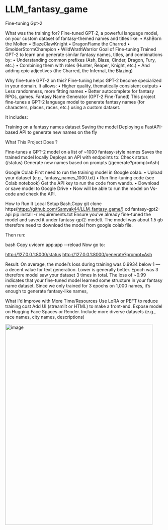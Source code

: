 # LLM_fantasy_game
Fine-tuning Gpt-2

What was the training for?
Fine-tuned GPT-2, a powerful language model, on your custom dataset of fantasy-themed names and titles like:
•	AshBorn the Molten
•	BlazeClawKnight
•	DragonFlame the Charred
•	SmolderStormChampion
•	WildWrathWarrior
 Goal of Fine-tuning
Trained GPT-2 to learn and generate similar fantasy names, titles, and combinations by:
•	Understanding common prefixes (Ash, Blaze, Cinder, Dragon, Fury, etc.)
•	Combining them with roles (Hunter, Reaper, Knight, etc.)
•	And adding epic adjectives (the Charred, the Infernal, the Blazing)

Why fine-tune GPT-2 on this?
Fine-tuning helps GPT-2 become specialized in your domain. It allows:
•	Higher quality, thematically consistent outputs
•	Less randomness, more fitting names
•	Better autocomplete for fantasy RPGs, games.
Fantasy Name Generator (GPT-2 Fine-Tuned)
This project fine-tunes a GPT-2 language model to generate fantasy names (for characters, places, races, etc.) using a custom dataset. 

It includes:

Training on a fantasy names dataset
Saving the model
Deploying a FastAPI-based API to generate new names on the fly


 What This Project Does ?

Fine-tunes a GPT-2 model on a list of ~1000 fantasy-style names
Saves the trained model locally
Deploys an API with endpoints to:
Check status (/status)
Generate new names based on prompts (/generate?prompt=Ash)

Google Colab
First need to run the training model in Google colab. 
•	Upload your dataset (e.g., fantasy_names_1000.txt)
•	Run fine-tuning code (see Colab notebook) Get the API key to run the code from wandb.
•	Download or save model to Google Drive
•	Now will be able to run the model on Vs-code and check the API.


How to Run It
Local Setup
Bash,Copy
git clone https(https://github.com/Samyak44/LLM_fantasy_game/)
cd fantasy-gpt2-api
pip install -r requirements.txt
Ensure you’ve already fine-tuned the model and saved it under fantasy-gpt2-model/.
The model was about 1.5 gb therefore need to download the model from google colab file.

Then run:

bash
Copy
uvicorn app:app --reload
Now go to:

http://127.0.0.1:8000/status
http://127.0.0.1:8000/generate?prompt=Ash

Result: On average, the model’s loss during training was 0.9934 below 1 — a decent value for text generation. Lower is generally better. Epoch was 3 therefore model saw your dataset 3 times in total.
The loss of ~0.99 indicates that your fine-tuned model learned some structure in your fantasy name dataset.
Since we only trained for 3 epochs on 1,000 names, it’s enough to generate fantasy-like names, 

What I'd Improve with More Time/Resources
Use LoRA or PEFT to reduce training cost
Add UI (streamlit or HTML) to make a front-end.
Expose model on Hugging Face Spaces or Render.
Include more diverse datasets (e.g., race names, city names, descriptions)

<img width="468" height="636" alt="image" src="https://github.com/user-attachments/assets/af68f108-cd78-4b06-a30a-f4a93f7ea821" />
